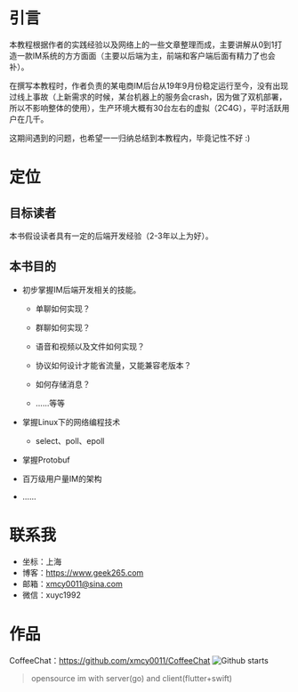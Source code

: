 # 引言

本教程根据作者的实践经验以及网络上的一些文章整理而成，主要讲解从0到1打造一款IM系统的方方面面（主要以后端为主，前端和客户端后面有精力了也会补）。

在撰写本教程时，作者负责的某电商IM后台从19年9月份稳定运行至今，没有出现过线上事故（上新需求的时候，某台机器上的服务会crash，因为做了双机部署，所以不影响整体的使用），生产环境大概有30台左右的虚拟（2C4G），平时活跃用户在几千。

这期间遇到的问题，也希望一一归纳总结到本教程内，毕竟记性不好 :)


# 定位

## 目标读者

本书假设读者具有一定的后端开发经验（2-3年以上为好）。

## 本书目的

- 初步掌握IM后端开发相关的技能。
  - 单聊如何实现？
  
  - 群聊如何实现？
  
  - 语音和视频以及文件如何实现？
  
  - 协议如何设计才能省流量，又能兼容老版本？
  
  - 如何存储消息？
  
  - ……等等
  
    
  
- 掌握Linux下的网络编程技术
  
  - select、poll、epoll
  
    
  
- 掌握Protobuf
- 百万级用户量IM的架构
- ……


# 联系我

- 坐标：上海
- 博客：https://www.geek265.com
- 邮箱：xmcy0011@sina.com
- 微信：xuyc1992

# 作品

CoffeeChat：https://github.com/xmcy0011/CoffeeChat ![Github starts](https://img.shields.io/badge/stars-22-yellowgreen)

> opensource im with server(go) and client(flutter+swift)
